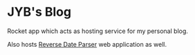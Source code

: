 # JYB's Blog

Rocket app which acts as hosting service for my personal blog. 

Also hosts [Reverse Date Parser](https://github.com/johnyenter-briars/reverse-date-parser) web application as well. 



